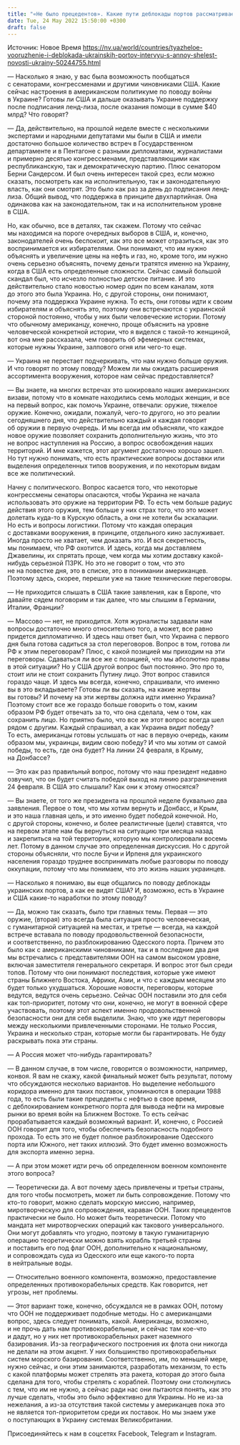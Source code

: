 ```yaml
---
title: "«Не было прецедентов». Какие пути деблокады портов рассматривает Украина — разговор с экспертом"
date: Tue, 24 May 2022 15:50:00 +0300
draft: false
---
```

Источник: Новое Время https://nv.ua/world/countries/tyazheloe-vooruzhenie-i-deblokada-ukrainskih-portov-intervyu-s-annoy-shelest-novosti-ukrainy-50244755.html


— Насколько я знаю, у вас была возможность пообщаться с сенаторами, конгрессменами и другими чиновниками США. Какие сейчас настроения в американском политикуме по поводу войны в Украине? Готовы ли США и дальше оказывать Украине поддержку после подписания ленд-лиза, после оказания помощи в сумме $40 млрд? Что говорят?

— Да, действительно, на прошлой неделе вместе с несколькими экспертами и народными депутатами мы были в США и имели достаточно большое количество встреч в Государственном департаменте и в Пентагоне с разными дипломатами, журналистами и примерно десятью конгрессменами, представляющими как республиканскую, так и демократическую партию. Плюс сенатором Берни Сандерсом. И был очень интересен такой срез, если можно сказать, посмотреть как на исполнительную, так и законодательную власть, как они смотрят. Это было как раз за день до подписания ленд-лиза. Общий вывод, что поддержка в принципе двухпартийная. Она одинакова как на законодательном, так и на исполнительном уровне в США.

Но, как обычно, все в деталях, так скажем. Потому что сейчас мы находимся на пороге очередных выборов в США, и, конечно, законодателей очень беспокоит, как это все может отразиться, как это воспринимается их избирателями. Они понимают, что им нужно объяснять и увеличение цены на нефть и газ, но, кроме того, им нужно очень серьезно объяснять, почему деньги тратятся именно на Украину, когда в США есть определенные сложности. Сейчас самый большой скандал был, что исчезло полностью детское питание. И это действительно стало новостью номер один по всем каналам, хотя до этого это была Украина. Но, с другой стороны, они понимают, почему эта поддержка Украине нужна. То есть, они готовы идти к своим избирателям и объяснять это, поэтому они встречаются с украинской стороной постоянно, чтобы у них были человеческие истории. Потому что обычному американцу, конечно, проще объяснить на уровне человеческой конкретной истории, что я виделся с такой-то женщиной, вот она мне рассказала, чем говорить об эфемерных системах, которые нужны Украине, залпового огня или чего-то еще.

— Украина не перестает подчеркивать, что нам нужно больше оружия. И что говорят по этому поводу? Можем ли мы ожидать расширения ассортимента вооружения, которое нам сейчас предоставляется?

— Вы знаете, на многих встречах это шокировало наших американских визави, потому что в комнате находились семь молодых женщин, и все на первый вопрос, как помочь Украине, отвечали: оружие, тяжелое оружие. Конечно, ожидали, пожалуй, чего-то другого, но это реалии сегодняшнего дня, что действительно каждый и каждая говорит об оружии в первую очередь. И мы всегда им объясняли, что каждое новое оружие позволяет сохранить дополнительную жизнь, что это не вопрос наступления на Россию, а вопрос освобождения наших территорий. И мне кажется, этот аргумент достаточно хорошо зашел. Но тут нужно понимать, что есть практические вопросы доставки или выделения определенных типов вооружения, и по некоторым видам все же политический.

Начну с политического. Вопрос касается того, что некоторые конгрессмены сенаторы опасаются, чтобы Украина не начала использовать это оружие на территории РФ. То есть чем больше радиус действия этого оружия, тем больше у них страх того, что это может долетать куда-то в Курскую область, а они не хотели бы эскалации. Но есть и вопросы логистики. Потому что каждая операция с доставками вооружения, в принципе, отдельного кино заслуживает. Иногда просто не хватает, чем доказать это. И вся секретность, мы понимаем, что РФ охотится. И здесь, когда мы доставляем Джавелины, их спрятать проще, чем когда мы хотим доставку какой-нибудь серьезной ПЗРК. Но это не говорит о том, что это не на повестке дня, это в списке, это в понимании американцев. Поэтому здесь, скорее, перешли уже на такие технические переговоры.

— Не приходится слышать в США такие заявления, как в Европе, что давайте сядем поговорим и так далее, что мы слышим в Германии, Италии, Франции?

— Массово — нет, не приходится. Хотя журналисты задавали нам вопросы достаточно много относительно того, а может, все равно придется дипломатично. И здесь наш ответ был, что Украина с первого дня была готова садиться за стол переговоров. Вопрос в том, готова ли РФ к этим переговорам? Плюс, с какой позицией мы приходим на эти переговоры. Сдаваться ли все же с позицией, что мы абсолютно правы в этой ситуации? Но у США другой вопрос был постоянно. Это про то, стоит или не стоит сохранить Путину лицо. Этот вопрос ставился гораздо чаще. И здесь мы всегда, конечно, спрашивали, что именно вы в это вкладываете? Готовы ли вы сказать, на какие жертвы вы готовы? И почему на эти жертвы должна идти именно Украина? Поэтому стоит все же гораздо больше говорить о том, каким образом РФ будет отвечать за то, что она сделала, чем о том, как сохранить лицо. Но приятно было, что все же этот вопрос всегда шел рядом с другим. Каждый спрашивал, а как Украина видит победу? То есть, американцы готовы услышать от нас в первую очередь, каким образом мы, украинцы, видим свою победу? И что мы хотим от самой победы, то есть, где она будет? На линии 24 февраля, в Крыму, на Донбассе?

— Это как раз правильный вопрос, потому что наш президент недавно озвучил, что он будет считать победой выход на линию разграничения 24 февраля. В США это слышали? Как они к этому относятся?

— Вы знаете, от того же президента на прошлой неделе буквально два заявления. Первое о том, что мы хотим вернуть и Донбасс, и Крым, и это наша главная цель, и это именно будет победой конечной. Но, с другой стороны, конечно, и более реалистичные (цели) ставятся, что на первом этапе нам бы вернуться на ситуацию три месяца назад и закрепиться на той территории, которую мы контролировали восемь лет. Потому в данном случае это определенная дискуссия. Но с другой стороны объясняли, что после Бучи и Ирпеня для украинского населения гораздо труднее воспринимать любые разговоры по поводу оккупации, потому что мы понимаем, что это жизнь наших украинцев.

— Насколько я понимаю, вы еще общались по поводу деблокады украинских портов, а как ее видят США? И, возможно, есть в Украине и США какие-то наработки по этому поводу?

— Да, можно так сказать, было три главных темы. Первая — это оружие, (вторая) это всегда была ситуация просто человеческая, с гуманитарной ситуацией на местах, и третье — всегда, на каждой встрече вставала по поводу продовольственной безопасности, и соответственно, по разблокированию Одесского порта. Причем это было как с американскими чиновниками, так и в последние два дня мы встречались с представителями ООН на самом высоком уровне, включая заместителя генерального секретаря. И вопрос этот был среди топов. Потому что они понимают последствия, которые уже имеют страны Ближнего Востока, Африки, Азии, и что с каждым месяцем это будет только ухудшаться. Хорошие новости, переговоры, которые ведутся, ведутся очень серьезно. Сейчас ООН поставили это для себя как топ-приоритет, потому что они, конечно, не могут в военной сфере участвовать, поэтому этот аспект именно продовольственной безопасности они для себя выделили. Знаю, что уже идут переговоры между несколькими привлеченными сторонами. Не только Россия, Украина и несколько стран, которые могли бы гарантировать. Не буду раскрывать пока эти страны.

— А Россия может что-нибудь гарантировать?

— В данном случае, в том числе, говорится о возможности, например, конвоя. Я вам не скажу, какой финальный может быть результат, потому что обсуждаются несколько вариантов. Но выделение небольшого коридора именно для таких поставок, упоминаются в операции 1988 года, то есть были такие прецеденты с нефтью в свое время, с деблокированием конкретного порта для вывода нефти на мировые рынки во время войн на Ближнем Востоке. То есть сейчас прорабатывается каждый возможный вариант. И, конечно, с Россией ООН говорит для того, чтобы обеспечить безопасность подобного прохода. То есть это не будет полное разблокирование Одесского порта или Южного, нет таких иллюзий. Это будет именно возможность для экспорта именно зерна.

— А при этом может идти речь об определенном военном компоненте этого вопроса?

— Теоретически да. А вот почему здесь привлечены и третьи страны, для того чтобы посмотреть, может ли быть сопровождение. Потому что кто-то говорит, можно сделать морскую миссию, например, миротворческую для сопровождения, караван ООН. Таких прецедентов практически не было. Но может быть теоретически. Потому что мандата нет миротворческих операций как такового универсального. Они могут добавлять что угодно, поэтому в такую гуманитарную операцию теоретически можно взять корабль третьей страны и поставить его под флаг ООН, дополнительно к национальному, и сопровождать суда из Одесского или еще какого-то порта в нейтральные воды.

— Относительно военного компонента, возможно, предоставление определенных противокорабельных средств. Как говорится, нет угрозы, нет проблемы.

— Этот вариант тоже, конечно, обсуждался не в рамках ООН, потому что ООН не поддерживает подобные методы. Но с американцами вопрос, здесь следует понимать, какой. Американцы, возможно, и не прочь дать нам противокорабельные, и сейчас там кое-что и дадут, но у них нет противокорабельных ракет наземного базирования. Из-за географического построения их флота они никогда не делали на этом акцент. У них большинство противокорабельных систем морского базирования. Соответственно, им, по меньшей мере, нужно сейчас, и они этим занимаются, разработать механизм, то есть с какой платформы может стрелять эта ракета, которая до этого была сделана для того, чтобы стрелять с кораблей. Поэтому они столкнулись с тем, что им не нужно, а сейчас ради нас они пытаются понять, как это лучше сделать, чтобы это было эффективно для Украины. Но не из-за нежелания, а из-за отсутствия такой системы у американцев пока это не является топ-приоритетом среди их поставок. Но мы знаем уже о поступающих в Украину системах Великобритании.

Присоединяйтесь к нам в соцсетях Facebook, Telegram и Instagram.
